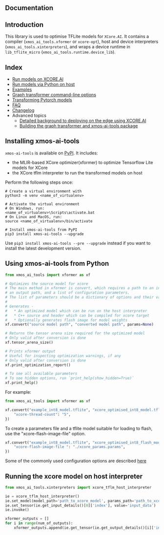 Documentation
-------------

## Introduction

This library is used to optimise TFLite models for `XCore.AI`. It contains a compiler (`xmos_ai_tools.xformer` or `xcore-opt`), host and device interpreters (`xmos_ai_tools.xinterpreters`), and wraps a device runtime in `lib_tflite_micro` (`xmos_ai_tools.runtime.device_lib`). 

## Index
- [Run models on XCORE.AI](docs/rst/flow.rst)
- [Run models via Python on host](#using-xmos-ai-tools-from-python)
- [Examples](examples/README.rst)
- [Graph transformer command-line options](docs/rst/options.rst)
- [Transforming Pytorch models](docs/rst/pytorch.rst)
- [FAQ](docs/rst/faq.rst)
- [Changelog](docs/rst/changelog.rst)
- Advanced topics
	- [Detailed background to deploying on the edge using XCORE.AI](docs/rst/xcore-ai-coding.rst)
	- [Building the graph transformer and xmos-ai-tools package](docs/rst/build-xformer.rst)


## Installing xmos-ai-tools

``xmos-ai-tools`` is available on [PyPI](https://pypi.org/project/xmos-ai-tools/).
It includes:

* the MLIR-based XCore optimizer(xformer) to optimize Tensorflow Lite models for XCore
* the XCore tflm interpreter to run the transformed models on host


Perform the following steps once:

```shell
# Create a virtual environment with
python3 -m venv <name_of_virtualenv>

# Activate the virtual environment
# On Windows, run:
<name_of_virtualenv>\Scripts\activate.bat
# On Linux and MacOS, run:
source <name_of_virtualenv>/bin/activate

# Install xmos-ai-tools from PyPI
pip3 install xmos-ai-tools --upgrade
```
Use ``pip3 install xmos-ai-tools --pre --upgrade`` instead if you want to install the latest development version.

<a name="using-xmos-ai-tools-from-python"></a>
## Using xmos-ai-tools from Python

```python
from xmos_ai_tools import xformer as xf

# Optimizes the source model for xcore
# The main method in xformer is convert, which requires a path to an input model,
# an output path, and a list of configuration parameters.
# The list of parameters should be a dictionary of options and their values.
#
# Generates -
#   * An optimized model which can be run on the host interpreter
#   * C++ source and header which can be compiled for xcore target
#   * Optionally generates flash image for model weights
xf.convert("source model path", "converted model path", params=None)

# Returns the tensor arena size required for the optimized model
# Only valid after conversion is done
xf.tensor_arena_size()

# Prints xformer output
# Useful for inspecting optimization warnings, if any
# Only valid after conversion is done
xf.print_optimization_report()

# To see all available parameters
# To see hidden options, run `print_help(show_hidden=True)`
xf.print_help()

```

For example:
```python
from xmos_ai_tools import xformer as xf

xf.convert("example_int8_model.tflite", "xcore_optimised_int8_model.tflite", {
    "xcore-thread-count": "5",
})
```

To create a parameters file and a tflite model suitable for loading to flash, use the "xcore-flash-image-file" option.
```python
xf.convert("example_int8_model.tflite", "xcore_optimised_int8_flash_model.tflite", {
    "xcore-flash-image-file ": "./xcore_params.params",
})
```

Some of the commonly used configuration options are described [here](docs/rst/options.rst)

## Running the xcore model on host interpreter

```python
from xmos_ai_tools.xinterpreters import xcore_tflm_host_interpreter

ie = xcore_tflm_host_interpreter()
ie.set_model(model_path='path_to_xcore_model', params_path='path_to_xcore_params')
ie.set_tensor(ie.get_input_details()[0]['index'], value='input_data')
ie.invoke()

xformer_outputs = []
for i in range(num_of_outputs):
    xformer_outputs.append(ie.get_tensor(ie.get_output_details()[i]['index']))
```
